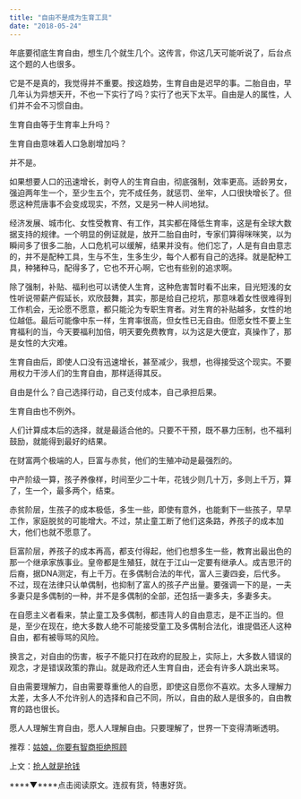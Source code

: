```yaml
---
title: "自由不是成为生育工具"
date: "2018-05-24"
---
```


年底要彻底生育自由，想生几个就生几个。这传言，你这几天可能听说了，后台点这个题的人也很多。

它是不是真的，我觉得并不重要。按这趋势，生育自由是迟早的事。二胎自由，早几年认为异想天开，不也一下实行了吗？实行了也天下太平。自由是人的属性，人们并不会不习惯自由。

生育自由等于生育率上升吗？

生育自由意味着人口急剧增加吗？

并不是。

如果想要人口的迅速增长，剥夺人的生育自由，彻底强制，效率更高。适龄男女，强迫两年生一个，至少生五个，完不成任务，就惩罚、坐牢，人口很快增长了。但愿这种荒唐事不会变成现实，不然，又是另一种人间地狱。

经济发展、城市化、女性受教育、有工作，其实都在降低生育率，这是有全球大数据支持的规律。一个明显的例证就是，放开二胎自由时，专家们算得咪咪笑，以为瞬间多了很多二胎，人口危机可以缓解，结果并没有。他们忘了，人是有自由意志的，并不是配种工具，生与不生，生多生少，每个人都有自己的选择。就是配种工具，种猪种马，配得多了，它也不开心啊，它也有些别的追求啊。

除了强制，补贴、福利也可以诱使人生育，这种危害暂时看不出来，目光短浅的女性听说带薪产假延长，欢欣鼓舞，其实，那是给自己挖坑，那意味着女性很难得到工作机会，无论愿不愿意，都只能沦为专职生育者。对生育的补贴越多，女性的地位越低。最后可能像中东一样，生育率很高，但女性已无自由。但愿女性不要上生育福利的当，今天要福利加倍，明天要免费教育，以为这是大便宜，真操作了，那是女性的大灾难。

生育自由后，即使人口没有迅速增长，甚至减少，我想，也得接受这个现实。不要用权力干涉人们的生育自由，那样适得其反。

自由是什么？自己选择行动，自己支付成本，自己承担后果。

生育自由也不例外。

人们计算成本后的选择，就是最适合他的。只要不干预，既不暴力压制，也不福利鼓励，就能得到最好的结果。

在财富两个极端的人，巨富与赤贫，他们的生殖冲动是最强烈的。

中产阶级一算，孩子养像样，时间至少二十年，花钱少则几十万，多则上千万，算了，生一个，最多两个，结束。

赤贫阶层，生孩子的成本极低，多生一些，即使有意外，也能剩下一些孩子，早早工作，家庭脱贫的可能增大。不过，禁止童工断了他们这条路，养孩子的成本加大，他们也就不愿意了。

巨富阶层，养孩子的成本再高，都支付得起，他们也想多生一些，教育出最出色的那一个继承家族事业。皇帝都是生殖狂，就在于江山一定要有继承人。成吉思汗的后裔，据DNA测定，有上千万。在多偶制合法的年代，富人三妻四妾，后代多。不过，现在法律只认单偶制，也抑制了富人的孩子产出量。要强调一下的是，一夫多妻只是多偶制的一种，并不是多偶制的全部，还包括一妻多夫，多妻多夫。

在自愿主义者看来，禁止童工及多偶制，都违背人的自由意志，是不正当的。但是，至少在现在，绝大多数人绝不可能接受童工及多偶制合法化，谁提倡还人这种自由，都有被辱骂的风险。

换言之，对自由的伤害，板子不能只打在政府的屁股上，实际上，大多数人错误的观念，才是错误政策的靠山。就是政府还人生育自由，还会有许多人跳出来骂。

自由需要理解力，自由需要尊重他人的自愿，即使这自愿你不喜欢。太多人理解力太差，太多人不允许别人的选择和自己不同，所以，自由的敌人是很多的，自由教育的路也很长。

愿人人理解生育自由，愿人人理解自由。只要理解了，世界一下变得清晰透明。

推荐：[姑娘，你要有智商拒绝照顾](http://mp.weixin.qq.com/s?__biz=MjM5NDU0Mjk2MQ==&mid=2651622520&idx=1&sn=a76023f092674dc207deef23c48dbeb7&chksm=bd7e08668a098170dbd8d007c2e4060390c5f1266393fa8cc1ee0d6325193447a5678557c8c8&scene=21#wechat_redirect)

上文：[抢人就是抢钱](http://mp.weixin.qq.com/s?__biz=MjM5NDU0Mjk2MQ==&mid=2651627904&idx=1&sn=ea16b6662cdef610eec9d8f342d7de86&chksm=bd7e259e8a09ac884a1dbd5df68e44739d48f35967790c59af3194e64acdc5d3525a0aab62ed&scene=21#wechat_redirect)

****▼****点击阅读原文。连叔有货，特惠好货。
